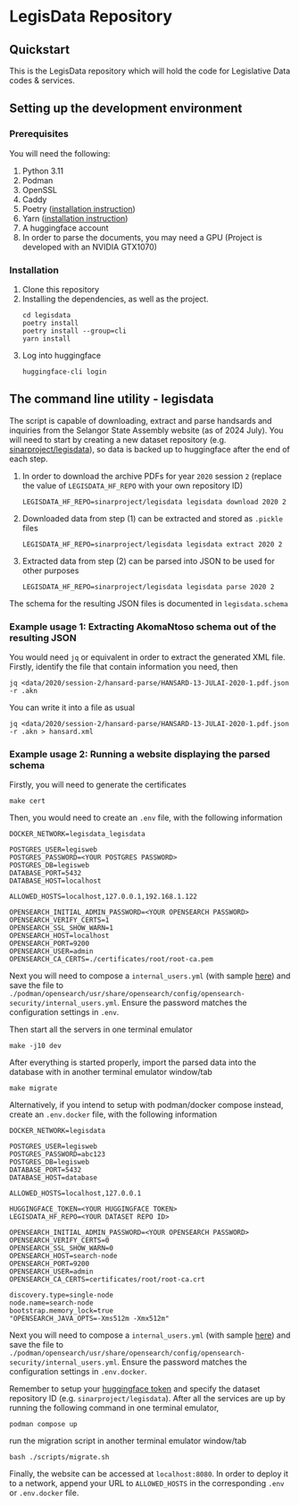 # LegisData Repository

## Quickstart
This is the LegisData repository which will hold the code for Legislative Data codes & services.

## Setting up the development environment

### Prerequisites

You will need the following:

1. Python 3.11
1. Podman
1. OpenSSL
1. Caddy
1. Poetry ([installation instruction](https://python-poetry.org/docs/))
1. Yarn ([installation instruction](https://yarnpkg.com/getting-started/install))
1. A huggingface account
1. In order to parse the documents, you may need a GPU (Project is developed with an NVIDIA GTX1070)

### Installation

1. Clone this repository
1. Installing the dependencies, as well as the project.
    ```
    cd legisdata
    poetry install
    poetry install --group=cli
    yarn install
    ```
1. Log into huggingface
    ```
    huggingface-cli login
    ```

## The command line utility - legisdata

The script is capable of downloading, extract and parse handsards and inquiries from the Selangor State Assembly website (as of 2024 July). You will need to start by creating a new dataset repository (e.g. [sinarproject/legisdata](https://huggingface.co/datasets/sinarproject/legisdata)), so data is backed up to huggingface after the end of each step.

1. In order to download the archive PDFs for year `2020` session `2` (replace the value of `LEGISDATA_HF_REPO` with your own repository ID)
    ```
    LEGISDATA_HF_REPO=sinarproject/legisdata legisdata download 2020 2
    ```
1. Downloaded data from step (1) can be extracted and stored as `.pickle` files
    ```
    LEGISDATA_HF_REPO=sinarproject/legisdata legisdata extract 2020 2
    ```
1. Extracted data from step (2) can be parsed into JSON to be used for other purposes
    ```
    LEGISDATA_HF_REPO=sinarproject/legisdata legisdata parse 2020 2
    ```

The schema for the resulting JSON files is documented in `legisdata.schema`

### Example usage 1: Extracting AkomaNtoso schema out of the resulting JSON

You would need `jq` or equivalent in order to extract the generated XML file. Firstly, identify the file that contain information you need, then

```
jq <data/2020/session-2/hansard-parse/HANSARD-13-JULAI-2020-1.pdf.json -r .akn
```

You can write it into a file as usual

```
jq <data/2020/session-2/hansard-parse/HANSARD-13-JULAI-2020-1.pdf.json -r .akn > hansard.xml
```

### Example usage 2: Running a website displaying the parsed schema

Firstly, you will need to generate the certificates

```
make cert
```

Then, you would need to create an `.env` file, with the following information

```
DOCKER_NETWORK=legisdata_legisdata

POSTGRES_USER=legisweb
POSTGRES_PASSWORD=<YOUR POSTGRES PASSWORD>
POSTGRES_DB=legisweb
DATABASE_PORT=5432
DATABASE_HOST=localhost

ALLOWED_HOSTS=localhost,127.0.0.1,192.168.1.122

OPENSEARCH_INITIAL_ADMIN_PASSWORD=<YOUR OPENSEARCH PASSWORD>
OPENSEARCH_VERIFY_CERTS=1
OPENSEARCH_SSL_SHOW_WARN=1
OPENSEARCH_HOST=localhost
OPENSEARCH_PORT=9200
OPENSEARCH_USER=admin
OPENSEARCH_CA_CERTS=./certificates/root/root-ca.pem
```

Next you will need to compose a `internal_users.yml` (with sample [here](https://opensearch.org/docs/latest/security/configuration/yaml/#internal_usersyml)) and save the file to `./podman/opensearch/usr/share/opensearch/config/opensearch-security/internal_users.yml`. Ensure the password matches the configuration settings in `.env`.

Then start all the servers in one terminal emulator

```
make -j10 dev
```

After everything is started properly, import the parsed data into the database with in another terminal emulator window/tab
```
make migrate
```

Alternatively, if you intend to setup with podman/docker compose instead, create an `.env.docker` file, with the following information

```
DOCKER_NETWORK=legisdata

POSTGRES_USER=legisweb
POSTGRES_PASSWORD=abc123
POSTGRES_DB=legisweb
DATABASE_PORT=5432
DATABASE_HOST=database

ALLOWED_HOSTS=localhost,127.0.0.1

HUGGINGFACE_TOKEN=<YOUR HUGGINGFACE TOKEN>
LEGISDATA_HF_REPO=<YOUR DATASET REPO ID>

OPENSEARCH_INITIAL_ADMIN_PASSWORD=<YOUR OPENSEARCH PASSWORD>
OPENSEARCH_VERIFY_CERTS=0
OPENSEARCH_SSL_SHOW_WARN=0
OPENSEARCH_HOST=search-node
OPENSEARCH_PORT=9200
OPENSEARCH_USER=admin
OPENSEARCH_CA_CERTS=certificates/root/root-ca.crt

discovery.type=single-node
node.name=search-node
bootstrap.memory_lock=true
"OPENSEARCH_JAVA_OPTS=-Xms512m -Xmx512m"
```

Next you will need to compose a `internal_users.yml` (with sample [here](https://opensearch.org/docs/latest/security/configuration/yaml/#internal_usersyml)) and save the file to `./podman/opensearch/usr/share/opensearch/config/opensearch-security/internal_users.yml`. Ensure the password matches the configuration settings in `.env.docker`.

Remember to setup your [huggingface token](https://huggingface.co/docs/transformers.js/en/guides/private) and specify the dataset repository ID (e.g. `sinarproject/legisdata`). After all the services are up by running the following command in one terminal emulator,

```
podman compose up
```

run the migration script in another terminal emulator window/tab

```
bash ./scripts/migrate.sh
```

Finally, the website can be accessed at `localhost:8080`. In order to deploy it to a network, append your URL to `ALLOWED_HOSTS` in the corresponding `.env` or `.env.docker` file.